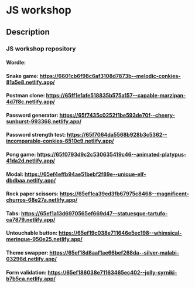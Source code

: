# JS workshop

## Description

### JS workshop repository

#### Wordle:

#### Snake game: https://6601cb6f98c6af3108d7873b--melodic-conkies-81a5e8.netlify.app/

#### Postman clone: https://65ff1e1afe518835b575a157--capable-marzipan-4d7f8c.netlify.app/

#### Password generator: https://65f7435c0252f1be593de70f--cheery-sunburst-993368.netlify.app/

#### Password strength test: https://65f7064da5568b928b3c5362--incomparable-conkies-6510c9.netlify.app/

#### Pong game: https://65f0793d9c2c530635419c46--animated-platypus-41da2d.netlify.app/

#### Modal: https://65ef4effb94ae51bebf2f89e--unique-elf-dbdbaa.netlify.app/

#### Rock paper scissors: https://65ef1ca39ed3fb67975c8468--magnificent-churros-68e27a.netlify.app/

#### Tabs: https://65ef1a13d6970565ef669d47--statuesque-tartufo-ca7879.netlify.app/

#### Untouchable button: https://65ef19c038e711646e5ec198--whimsical-meringue-950e25.netlify.app/

#### Theme swapper: https://65ef18d8aaf1ae66bef268da--silver-malabi-03296d.netlify.app/

#### Form validation: https://65ef186038e71163465ec402--jolly-syrniki-b7b5ca.netlify.app/
